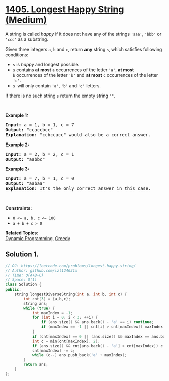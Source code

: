 # [1405. Longest Happy String (Medium)](https://leetcode.com/problems/longest-happy-string/)

<p>A string is called <em>happy</em> if it does&nbsp;not have any of the strings <code>'aaa'</code>, <code>'bbb'</code>&nbsp;or <code>'ccc'</code>&nbsp;as a substring.</p>

<p>Given three integers <code>a</code>, <code>b</code> and <code>c</code>, return <strong>any</strong> string <code>s</code>,&nbsp;which satisfies following conditions:</p>

<ul>
	<li><code>s</code> is <em>happy&nbsp;</em>and longest possible.</li>
	<li><code>s</code> contains <strong>at most</strong> <code>a</code>&nbsp;occurrences of the letter&nbsp;<code>'a'</code>, <strong>at most</strong> <code>b</code>&nbsp;occurrences of the letter <code>'b'</code> and <strong>at most</strong> <code>c</code> occurrences of the letter <code>'c'</code>.</li>
	<li><code>s&nbsp;</code>will only contain <code>'a'</code>, <code>'b'</code> and <code>'c'</code>&nbsp;letters.</li>
</ul>

<p>If there is no such string <code>s</code>&nbsp;return the empty string <code>""</code>.</p>

<p>&nbsp;</p>
<p><strong>Example 1:</strong></p>

<pre><strong>Input:</strong> a = 1, b = 1, c = 7
<strong>Output:</strong> "ccaccbcc"
<strong>Explanation:</strong> "ccbccacc" would also be a correct answer.
</pre>

<p><strong>Example 2:</strong></p>

<pre><strong>Input:</strong> a = 2, b = 2, c = 1
<strong>Output:</strong> "aabbc"
</pre>

<p><strong>Example 3:</strong></p>

<pre><strong>Input:</strong> a = 7, b = 1, c = 0
<strong>Output:</strong> "aabaa"
<strong>Explanation:</strong> It's the only correct answer in this case.
</pre>

<p>&nbsp;</p>
<p><strong>Constraints:</strong></p>

<ul>
	<li><code>0 &lt;= a, b, c &lt;= 100</code></li>
	<li><code>a + b + c &gt; 0</code></li>
</ul>


**Related Topics**:  
[Dynamic Programming](https://leetcode.com/tag/dynamic-programming/), [Greedy](https://leetcode.com/tag/greedy/)

## Solution 1.

```cpp
// OJ: https://leetcode.com/problems/longest-happy-string/
// Author: github.com/lzl124631x
// Time: O(A+B+C)
// Space: O(1)
class Solution {
public:
    string longestDiverseString(int a, int b, int c) {
        int cnt[3] = {a,b,c};
        string ans;
        while (true) {
            int maxIndex = -1;
            for (int i = 0; i < 3; ++i) {
                if (ans.size() && ans.back() - 'a' == i) continue;
                if (maxIndex == -1 || cnt[i] > cnt[maxIndex]) maxIndex = i;
            }
            if (cnt[maxIndex] == 0 || (ans.size() && maxIndex == ans.back() - 'a')) break;
            int c = min(cnt[maxIndex], 2);
            if (ans.size() && cnt[ans.back() - 'a'] > cnt[maxIndex]) c = min(cnt[maxIndex], 1);
            cnt[maxIndex] -= c;
            while (c--) ans.push_back('a' + maxIndex);
        }
        return ans;
    }
};
```